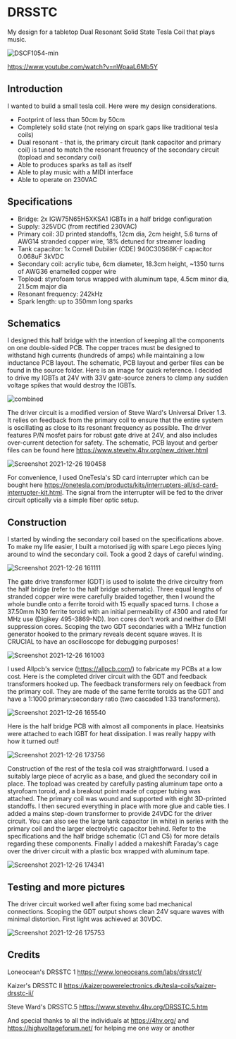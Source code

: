 # DRSSTC
My design for a tabletop Dual Resonant Solid State Tesla Coil that plays music.

![DSCF1054-min](https://user-images.githubusercontent.com/77631844/147196841-2f51533f-dd98-4717-a3a5-8b63a7450f19.JPG)

https://www.youtube.com/watch?v=nWpaaL6Mb5Y

## Introduction
I wanted to build a small tesla coil. Here were my design considerations.
- Footprint of less than 50cm by 50cm
- Completely solid state (not relying on spark gaps like traditional tesla coils)
- Dual resonant - that is, the primary circuit (tank capacitor and primary coil) is tuned to match the resonant freuency of the secondary circuit (topload and secondary coil)
- Able to produces sparks as tall as itself
- Able to play music with a MIDI interface
- Able to operate on 230VAC

## Specifications
- Bridge: 2x IGW75N65H5XKSA1 IGBTs in a half bridge configuration
- Supply: 325VDC (from rectified 230VAC)
- Primary coil: 3D printed standoffs, 12cm dia, 2cm height, 5.6 turns of AWG14 stranded copper wire, 18% detuned for streamer loading
- Tank capacitor: 1x Cornell Dubilier (CDE) 940C30S68K-F capacitor 0.068uF 3kVDC
- Secondary coil: acrylic tube, 6cm diameter, 18.3cm height, ~1350 turns of AWG36 enamelled copper wire
- Topload: styrofoam torus wrapped with aluminum tape, 4.5cm minor dia, 21.5cm major dia
- Resonant frequency: 242kHz
- Spark length: up to 350mm long sparks

## Schematics
I designed this half bridge with the intention of keeping all the components on one double-sided PCB. The copper traces must be designed to withstand high currents (hundreds of amps) while maintaining a low inductance PCB layout. The schematic, PCB layout and gerber files can be found in the source folder. Here is an image for quick reference. I decided to drive my IGBTs at 24V with 33V gate-source zeners to clamp any sudden voltage spikes that would destroy the IGBTs.

![combined](https://user-images.githubusercontent.com/77631844/147400215-21d9aaf2-b350-480b-b33e-49f000c4583b.png)

The driver circuit is a modified version of Steve Ward's Universal Driver 1.3. It relies on feedback from the primary coil to ensure that the entire system is oscillating as close to its resonant frequency as possible. The driver features P/N mosfet pairs for robust gate drive at 24V, and also includes over-current detection for safety. The schematic, PCB layout and gerber files can be found here https://www.stevehv.4hv.org/new_driver.html

![Screenshot 2021-12-26 190458](https://user-images.githubusercontent.com/77631844/147406119-414e0b2b-2fcf-4fe5-a980-b168c493c503.png)

For convenience, I used OneTesla's SD card interrupter which can be bought here https://onetesla.com/products/kits/interrupters-all/sd-card-interrupter-kit.html. The signal from the interrupter will be fed to the driver circuit optically via a simple fiber optic setup.

## Construction
I started by winding the secondary coil based on the specifications above. To make my life easier, I built a motorised jig with spare Lego pieces lying around to wind the secondary coil. Took a good 2 days of careful winding.

![Screenshot 2021-12-26 161111](https://user-images.githubusercontent.com/77631844/147403341-2a75f72a-9dc5-49ab-b43f-539acef5f893.png)

The gate drive transformer (GDT) is used to isolate the drive circuitry from the half bridge (refer to the half bridge schematic). Three equal lengths of stranded copper wire were carefully braided together, then I wound the whole bundle onto a ferrite toroid with 15 equally spaced turns. I chose a 37.50mm N30 ferrite toroid with an initial permeability of 4300 and rated for MHz use (Digikey 495-3869-ND). Iron cores don't work and neither do EMI suppression cores. Scoping the two GDT secondaries with a 1MHz function generator hooked to the primary reveals decent square waves. It is CRUCIAL to have an oscilloscope for debugging purposes!

![Screenshot 2021-12-26 161003](https://user-images.githubusercontent.com/77631844/147403421-e81411cb-434e-4ec1-a477-07cd6583c849.png)

I used Allpcb's service (https://allpcb.com/) to fabricate my PCBs at a low cost. Here is the completed driver circuit with the GDT and feedback transformers hooked up. The feedback transformers rely on feedback from the primary coil. They are made of the same ferrite toroids as the GDT and have a 1:1000 primary:secondary ratio (two cascaded 1:33 transformers).

![Screenshot 2021-12-26 165540](https://user-images.githubusercontent.com/77631844/147403908-294ef39f-fdab-4b35-ba35-01309a868e3f.png)

Here is the half bridge PCB with almost all components in place. Heatsinks were attached to each IGBT for heat dissipation. I was really happy with how it turned out!

![Screenshot 2021-12-26 173756](https://user-images.githubusercontent.com/77631844/147404371-0a68236d-ddc5-4f0a-b5f6-a76aa75915d5.png)

Construction of the rest of the tesla coil was straightforward. I used a suitably large piece of acrylic as a base, and glued the secondary coil in place. The topload was created by carefully pasting aluminum tape onto a styrofoam toroid, and a breakout point made of copper tubing was attached. The primary coil was wound and supported with eight 3D-printed standoffs. I then secured everything in place with more glue and cable ties. I added a mains step-down transformer to provide 24VDC for the driver circuit. You can also see the large tank capacitor (in white) in series with the primary coil and the larger electrolytic capacitor behind. Refer to the specifications and the half bridge schematic (C1 and C5) for more details regarding these components. Finally I added a makeshift Faraday's cage over the driver circuit with a plastic box wrapped with aluminum tape.

![Screenshot 2021-12-26 174341](https://user-images.githubusercontent.com/77631844/147404478-f517c696-4d7b-4f2b-9d1a-aadb5f6030d4.png)

## Testing and more pictures

The driver circuit worked well after fixing some bad mechanical connections. Scoping the GDT output shows clean 24V square waves with minimal distortion. First light was achieved at 30VDC. 

![Screenshot 2021-12-26 175753](https://user-images.githubusercontent.com/77631844/147404788-7031a692-fb9c-47b5-af43-35ce83d6d894.png)

## Credits
Loneocean's DRSSTC 1 https://www.loneoceans.com/labs/drsstc1/

Kaizer's DRSSTC II https://kaizerpowerelectronics.dk/tesla-coils/kaizer-drsstc-ii/

Steve Ward's DRSSTC.5 https://www.stevehv.4hv.org/DRSSTC.5.htm

And special thanks to all the individuals at https://4hv.org/ and https://highvoltageforum.net/ for helping me one way or another
